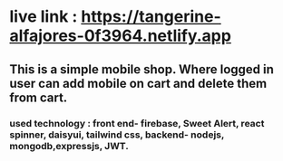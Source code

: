 # live link : https://tangerine-alfajores-0f3964.netlify.app

## This is a simple mobile shop. Where logged in user can add mobile on cart and delete them from cart.

### used technology : front end- firebase, Sweet Alert, react spinner, daisyui, tailwind css, backend- nodejs, mongodb,expressjs, JWT.
